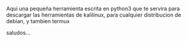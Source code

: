 Aqui una pequeña herramienta escrita en python3 que te servira para 
descargar las herramientas de  kalilinux, para cualquier distribucion de
debian, y tambien termux

saludos...

